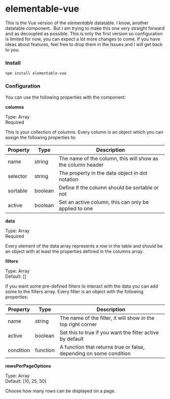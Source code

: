 # elementable-vue

This is the Vue version of the *elementable* datatable. I know, another datatable component.. But I am trying to make this one very straight forward and as decoupled as possible. This is only the first version so configuration is limited for now, you can expect a lot more changes to come. If you have ideas about features, feel free to drop them in the Issues and I will get back to you.

### Install
```
npm install elementable-vue
```

### Configuration

You can use the following properties with the component:

**columns**

Type: Array<br/>
Required

This is your collection of columns. Every column is an object which you can assign the following properties to:

| Property | Type    | Description                                                 |
| -------- | ------- | ----------------------------------------------------------- |
| name     | string  | The name of the column, this will show as the column header |
| selector | string  | The property in the data object in dot notation             |
| sortable | boolean | Define if the column should be sortable or not              |
| active   | boolean | Set an active column, this can only be applied to one       |

**data**

Type: Array<br/>
Required

Every element of the data array represents a row in the table and should be an object with at least the properties defined in the columns array.

**filters**

Type: Array<br/>
Default: []

If you want some pre-defined filters to interact with the data you can add some to the filters array. Every filter is an object with the following properties: 

| Property  | Type     | Description                                                        |
| --------- | -------- | ------------------------------------------------------------------ |
| name      | string   | The name of the filter, it will show in the top right corner       |
| active    | boolean  | Set this to true if you want the filter active by default          |
| condition | function | A function that returns true or false, depending on some condition |

**rowsPerPageOptions**

Type: Array<br/>
Default: [10, 25, 50]

Choose how many rows can be displayed on a page.